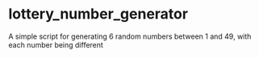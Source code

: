 lottery_number_generator
========================

A simple script for generating 6 random numbers between 1 and 49, with each number being different
